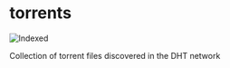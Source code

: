 torrents 
========
![Indexed](https://img.shields.io/badge/indexed-148402-blue)

Collection of torrent files discovered in the DHT network
